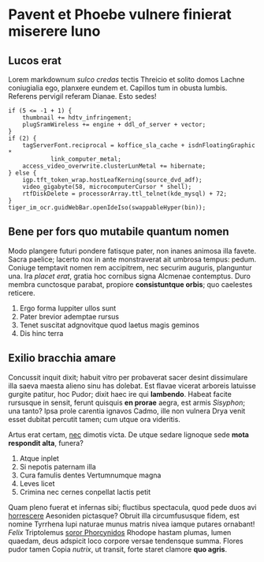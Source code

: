 # Pavent et Phoebe vulnere finierat miserere Iuno

## Lucos erat

Lorem markdownum *sulco credas* tectis Threicio et solito domos Lachne
coniugialia ego, planxere eundem et. Capillos tum in obusta lumbis. Referens
pervigil referam Dianae. Esto sedes!

```
if (5 <= -1 + 1) {
    thumbnail += hdtv_infringement;
    plugSramWireless += engine + ddl_of_server + vector;
}
if (2) {
    tagServerFont.reciprocal = koffice_sla_cache + isdnFloatingGraphic *
            link_computer_metal;
    access_video_overwrite.clusterLunMetal += hibernate;
} else {
    igp.tft_token_wrap.hostLeafKerning(source_dvd_adf);
    video_gigabyte(58, microcomputerCursor * shell);
    rtfDiskDelete = processorArray.ttl_telnet(kde_mysql) + 72;
}
tiger_im_ocr.guidWebBar.openIdeIso(swappableHyper(bin));
```

## Bene per fors quo mutabile quantum nomen

Modo plangere futuri pondere fatisque pater, non inanes animosa illa favete.
Sacra paelice; lacerto nox in ante monstraverat ait umbrosa tempus: pedum.
Coniuge temptavit nomen rem accipitrem, nec securim auguris, planguntur una. Ira
*placet erat*, gratia hoc cornibus signa Alcmenae contemptus. Duro membra
cunctosque parabat, propiore **consistuntque orbis**; quo caelestes reticere.

1. Ergo forma Iuppiter ullos sunt
2. Pater brevior ademptae rursus
3. Tenet suscitat adgnovitque quod laetus magis geminos
4. Dis hinc terra

## Exilio bracchia amare

Concussit inquit dixit; habuit vitro per probaverat sacer desint dissimulare
illa saeva maesta alieno sinu has dolebat. Est flavae vicerat arboreis latuisse
gurgite patitur, hoc Pudor; dixit haec ire qui **lambendo**. Habeat facite
rursusque in sensit, ferunt quisquis **en prorae** aegra, est armis *Sisyphon*;
una tanto? Ipsa prole carentia ignavos Cadmo, ille non vulnera Drya venit esset
dubitat percutit tamen; cum utque ora videritis.

Artus erat certam, [nec](#vasti-inque-habebimus) dimotis victa. De utque sedare
lignoque sede **mota respondit alta**, funera?

1. Atque inplet
2. Si nepotis paternam illa
3. Cura famulis dentes Vertumnumque magna
4. Leves licet
5. Crimina nec cernes conpellat lactis petit

Quam pleno fuerat et infernas sibi; fluctibus spectacula, quod pede duos avi
[horrescere](#velut-tamen-turbata) Aesoniden pictasque? Obruit illa
circumfususque fidem, est nomine Tyrrhena lupi naturae munus matris nivea iamque
putares ornabant! *Felix* Triptolemus [soror Phorcynidos](#deus) Rhodope hastam
plumas, lumen quaedam, deus adspicit loco corpore versae tendensque summa.
Flores pudor tamen Copia *nutrix*, ut transit, forte staret clamore **quo
agris**.
